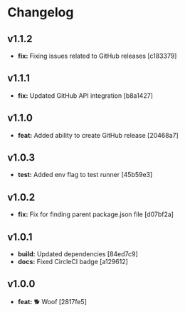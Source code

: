 # Changelog

## v1.1.2

- __fix:__ Fixing issues related to GitHub releases [c183379]


## v1.1.1

- __fix:__ Updated GitHub API integration [b8a1427]


## v1.1.0

- __feat:__ Added ability to create GitHub release [20468a7]


## v1.0.3

- __test:__ Added env flag to test runner [45b59e3]


## v1.0.2

- __fix:__ Fix for finding parent package.json file [d07bf2a]


## v1.0.1

- __build:__ Updated dependencies [84ed7c9]
- __docs:__ Fixed CircleCI badge [a129612]


## v1.0.0

- __feat:__ 🐕 Woof [2817fe5]
